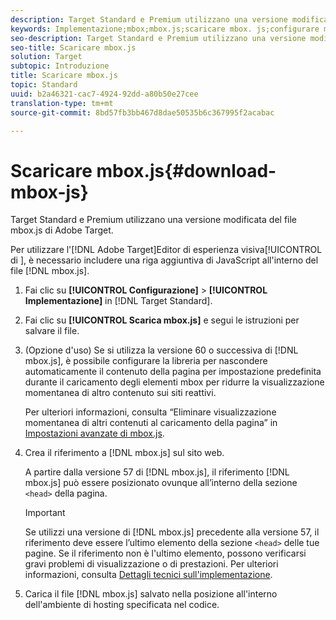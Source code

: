 ```yaml
---
description: Target Standard e Premium utilizzano una versione modificata del file mbox.js di Adobe Target.
keywords: Implementazione;mbox;mbox.js;scaricare mbox. js;configurare mbox.js
seo-description: Target Standard e Premium utilizzano una versione modificata del file mbox.js di Adobe Target.
seo-title: Scaricare mbox.js
solution: Target
subtopic: Introduzione
title: Scaricare mbox.js
topic: Standard
uuid: b2a46321-cac7-4924-92dd-a80b50e27cee
translation-type: tm+mt
source-git-commit: 8bd57fb3bb467d8dae50535b6c367995f2acabac

---
```



# Scaricare mbox.js{#download-mbox-js}

Target Standard e Premium utilizzano una versione modificata del file mbox.js di Adobe Target.

Per utilizzare l&#39;[!DNL Adobe Target]Editor di esperienza visiva[!UICONTROL  di ], è necessario includere una riga aggiuntiva di JavaScript all&#39;interno del file [!DNL mbox.js].

1. Fai clic su **[!UICONTROL Configurazione]** &gt; **[!UICONTROL Implementazione]** in [!DNL Target Standard].
1. Fai clic su **[!UICONTROL Scarica mbox.js]** e segui le istruzioni per salvare il file.
1. (Opzione d&#39;uso) Se si utilizza la versione 60 o successiva di [!DNL mbox.js], è possibile configurare la libreria per nascondere automaticamente il contenuto della pagina per impostazione predefinita durante il caricamento degli elementi mbox per ridurre la visualizzazione momentanea di altro contenuto sui siti reattivi.

   Per ulteriori informazioni, consulta “Eliminare visualizzazione momentanea di altri contenuti al caricamento della pagina” in [Impostazioni avanzate di mbox.js](../../../c-implementing-target/c-implementing-target-for-client-side-web/t-mbox-download/advanced-mboxjs-settings.md#reference_A9C8DAC6DF7743EDBCF1D71F8F20843C).

1. Crea il riferimento a [!DNL mbox.js] sul sito web.

   A partire dalla versione 57 di [!DNL mbox.js], il riferimento [!DNL mbox.js] può essere posizionato ovunque all’interno della sezione `<head>` della pagina.

   >[!IMPORTANT]
   >
   >Se utilizzi una versione di [!DNL mbox.js] precedente alla versione 57, il riferimento deve essere l’ultimo elemento della sezione `<head>` delle tue pagine. Se il riferimento non è l&#39;ultimo elemento, possono verificarsi gravi problemi di visualizzazione o di prestazioni. Per ulteriori informazioni, consulta [Dettagli tecnici sull&#39;implementazione](https://marketing.adobe.com/resources/help/en_US/target/ov/c_mbox_technical.html).

1. Carica il file [!DNL mbox.js] salvato nella posizione all&#39;interno dell&#39;ambiente di hosting specificata nel codice.

